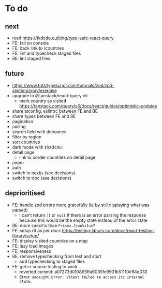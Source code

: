 # To do

## next

- read https://tkdodo.eu/blog/type-safe-react-query
- FE: fail on console
- FE: back link to /countries
- FE: lint and typecheck staged files
- BE: lint staged files

## future

- https://www.totaltypescript.com/tutorials/zod/zod-section/array/exercise
- upgrade to @tanstack/react-query v5
  - mark country as visited https://tanstack.com/query/v5/docs/react/guides/optimistic-updates
- share tsconfig, eslintrc between FE and BE
- share types between FE and BE
- pagination
- polling
- search field with debounce
- filter by region
- sort countries
- dark mode with shadcnui
- detail page
  - link to border countries on detail page
- pnpm
- auth
- switch to nextjs (see decisions)
- switch to trpc (see decisions)

## deprioritised

- FE: handle zod errors more gracefully (ie by still displaying what was parsed)
  - I can't return `[]` or `null` if there is an error parsing the response because this would be the empty state instead of the error state
- BE: more specific than `Prisma.JsonValue`?
- FE: setup rtl as per docs https://testing-library.com/docs/react-testing-library/setup/
- FE: display visited countries on a map
- FE: lazy load images
- FE: responsiveness
- BE: remove typechecking from test and start
  - add typechecking to staged files
- FE: get in-source testing to work
  - reverted commit: a07273d010865ffa9035fc9931b51110e1f4e033
  - Error: `Uncaught Error: Vitest failed to access its internal state.`
